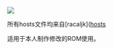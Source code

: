 ![](https://www.google.com/logos/doodles/2015/googles-new-logo-5078286822539264.3-hp2x.gif)

所有hosts文件均来自[racaljk]([hosts](https://raw.githubusercontent.com/racaljk/hosts/master/hosts)

适用于本人制作修改的ROM使用。
